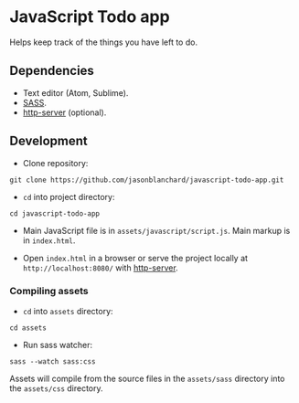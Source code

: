 # JavaScript Todo app
Helps keep track of the things you have left to do.

## Dependencies
- Text editor (Atom, Sublime).
- [SASS](http://sass-lang.com/).
- [http-server](https://www.npmjs.com/package/http-server) (optional).

## Development
- Clone repository:
```
git clone https://github.com/jasonblanchard/javascript-todo-app.git
```

- `cd` into project directory:

```
cd javascript-todo-app
```

- Main JavaScript file is in `assets/javascript/script.js`. Main markup is in `index.html`.

- Open `index.html` in a browser or serve the project locally at `http://localhost:8080/` with [http-server](https://www.npmjs.com/package/http-server).

### Compiling assets
- `cd` into `assets` directory:
```
cd assets
```

- Run sass watcher:

```
sass --watch sass:css
```

Assets will compile from the source files in the `assets/sass` directory into the `assets/css` directory.
